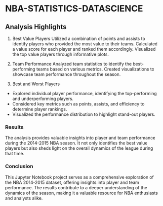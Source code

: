 # NBA-STATISTICS-DATASCIENCE

## Analysis Highlights

1. Best Value Players
Utilized a combination of points and assists to identify players who provided the most value to their teams.
Calculated a value score for each player and ranked them accordingly.
Visualized the top value players through informative plots.

2. Team Performance
Analyzed team statistics to identify the best-performing teams based on various metrics.
Created visualizations to showcase team performance throughout the season.

3. Best and Worst Players
- Explored individual player performance, identifying the top-performing and underperforming players.
- Considered key metrics such as points, assists, and efficiency to determine player rankings.
- Visualized the performance distribution to highlight stand-out players.

### Results
The analysis provides valuable insights into player and team performance during the 2014-2015 NBA season. It not only identifies the best value players but also sheds light on the overall dynamics of the league during that time.

### Conclusion

This Jupyter Notebook project serves as a comprehensive exploration of the NBA 2014-2015 dataset, offering insights into player and team performance. The results contribute to a deeper understanding of the dynamics of the season, making it a valuable resource for NBA enthusiasts and analysts alike.
